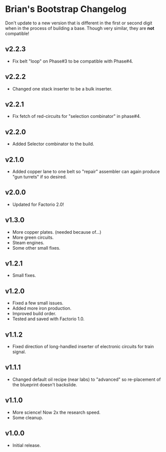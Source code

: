 # Brian's Bootstrap Changelog

Don't update to a new version that is different in the first or second digit when in the process of building a base. Though very similar, they are **not** compatible!

## v2.2.3

- Fix belt "loop" on Phase#3 to be compatible with Phase#4.

## v2.2.2

- Changed one stack inserter to be a bulk inserter.

## v2.2.1

- Fix fetch of red-circuits for "selection combinator" in phase#4.

## v2.2.0

- Added Selector combinator to the build.

## v2.1.0

- Added copper lane to one belt so "repair" assembler can again produce "gun turrets" if so desired.

## v2.0.0

- Updated for Factorio 2.0!

## v1.3.0

- More copper plates. (needed because of...)
- More green circuits.
- Steam engines.
- Some other small fixes.

## v1.2.1

- Small fixes.

## v1.2.0

- Fixed a few small issues.
- Added more iron production.
- Improved build order.
- Tested and saved with Factorio 1.0.

## v1.1.2

- Fixed direction of long-handled inserter of electronic circuits for train signal.

## v1.1.1

- Changed default oil recipe (near labs) to "advanced" so re-placement of the blueprint doesn't backslide.

## v1.1.0

- More science! Now 2x the research speed.
- Some cleanup.

## v1.0.0

- Initial release.
